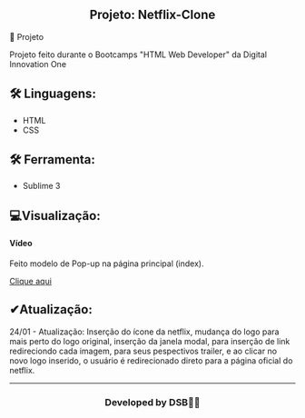 <h2 align="center">Projeto: Netflix-Clone</h2
​    


## 🚀 Projeto

Projeto feito durante o Bootcamps "HTML Web Developer" da Digital Innovation One







## 🛠 Linguagens:

* HTML
* CSS



## 🛠 Ferramenta:

* Sublime 3



##  💻Visualização:

<h4>Vídeo</h4>

<p> Feito modelo de Pop-up na página principal (index).</p>

<a href="https://www.youtube.com/watch?v=4nrLEHufU1Y" target="_blank">Clique aqui</a>



##  ✔Atualização:
24/01 - Atualização: Inserção do ícone da netflix, mudança do logo para mais perto do logo original, inserção da janela modal, para inserção de link redireciondo cada imagem, para seus pespectivos trailer, e ao clicar no novo logo inserido, o usuário é redirecionado direto para a página oficial do netflix.



---

<h3><p align= center>Developed by <strong>DSB🐱‍👤</strong></p><h3>
